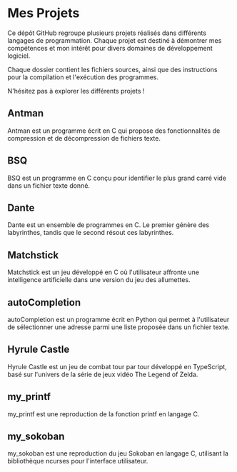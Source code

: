 # Mes Projets

Ce dépôt GitHub regroupe plusieurs projets réalisés dans différents langages de programmation. Chaque projet est destiné à démontrer mes compétences et mon intérêt pour divers domaines de développement logiciel.

Chaque dossier contient les fichiers sources, ainsi que des instructions pour la compilation et l'exécution des programmes.

N'hésitez pas à explorer les différents projets !

## Antman

Antman est un programme écrit en C qui propose des fonctionnalités de compression et de décompression de fichiers texte.

## BSQ

BSQ est un programme en C conçu pour identifier le plus grand carré vide dans un fichier texte donné.

## Dante

Dante est un ensemble de programmes en C. Le premier génère des labyrinthes, tandis que le second résout ces labyrinthes.

## Matchstick

Matchstick est un jeu développé en C où l'utilisateur affronte une intelligence artificielle dans une version du jeu des allumettes.

## autoCompletion

autoCompletion est un programme écrit en Python qui permet à l'utilisateur de sélectionner une adresse parmi une liste proposée dans un fichier texte.

## Hyrule Castle

Hyrule Castle est un jeu de combat tour par tour développé en TypeScript, basé sur l'univers de la série de jeux vidéo The Legend of Zelda.

## my_printf

my_printf est une reproduction de la fonction printf en langage C.

## my_sokoban

my_sokoban est une reproduction du jeu Sokoban en langage C, utilisant la bibliothèque ncurses pour l'interface utilisateur.
